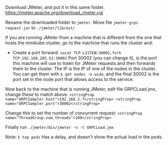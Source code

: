 Download JMeter, and put it in this same folder.
https://jmeter.apache.org/download_jmeter.cgi

Rename the downloaded folder to ``jmeter``.
Move file ``jmeter-grpc-request.jar`` to ``./jmeter/lib/ext/``

If you are running JMeter from a machine that is different from the one
that hosts the minikube cluster, go to the machine that runs the cluster and:
- Create a port forward: ``socat TCP-LISTEN:30002,fork TCP:192.168.205.52:30002``
Port 30002 (you can change it), is the port this machine will use to listen for 
JMeter requests and then forwards them to the cluster. The IP is the IP of one of
the nodes in the cluster. You can get them with ``k get nodes -o wide``, and the
final 30002 is the port set in the node port that allows access to the service.

Now back to the machine that is running JMeter, edit file GRPCLoad.jmx, change these to match above.
``<stringProp name="GRPCSampler.host">192.168.2.7</stringProp>
<stringProp name="GRPCSampler.port">30002</stringProp>``

Change this to set the number of concurrent request:
``<stringProp name="ThreadGroup.num_threads">100</stringProp>``

Finally run
``./jmeter/bin/jmeter -n -t GRPCLoad.jmx``

Note:
``k top pods``
Has a delay, and doesn't show the actual load in the pods.
